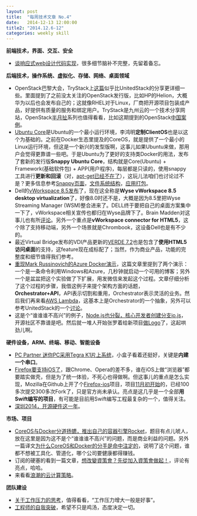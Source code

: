 ```yaml
---
layout: post
title:  "每周技术文章 No.4"
date:   2014-12-13 12:00:00
title2: "2014.12.6-12"
categories: weekly skill
---
```

**前端技术，界面、交互、安全**

* [谈响应式web设计代码实现](http://isux.tencent.com/code-of-response-web-design.html)，很多细节脑补不完整，先留着备忘。

**后端技术，操作系统、虚拟化、存储、网络、桌面领域**

* OpenStack巴黎大会，TryStack上[这篇](http://trystack.cn/uncategorized/openstack-summit-2014-%E5%B7%B4%E9%BB%8E%E7%AB%99%E5%85%A8%E8%AE%B0%E5%BD%95/)似乎比UnitedStack的分享更详细一些。里面提到了之前没太关注的OpenStack发行版，比如HP的Helion，大概华为以后也会发布自己的；这就像RHEL对于Linux，厂商把开源项目包装成产品，好提供有质量的服务和绑定用户。TryStack是九州云的一个技术分享网站，OpenStack[半月扯](http://trystack.cn/news/openstack%E5%8D%8A%E6%9C%88%E6%89%AF-12%E6%9C%88%E4%B8%8B/)系列也值得看看，比如这期提到的OpenStack[中国案例](http://www.openstack.org/user-stories/)。
* [Ubuntu Core](https://wiki.ubuntu.com/Core)是Ubuntu的一个最小运行环境，李鸿明**定制ClientOS**也是以这个为基础的。之前在Docker生态里提及的CoreOS，就是提供了一个最小的Linux运行环境，但这是一个新兴的发型版啊，这事儿如果Ubuntu来做，那用户会觉得更靠谱一些吧。于是Ubuntu为了更好的支持类Docker的用法，发布了套新的发行版**Snappy Ubuntu Core**，结构就是Core(Ubuntu) + Framework(基础软件包) + APP(用户程序)，每层都是只读的，使用snappy工具进行**更新和回滚**（对，[apt-get已经不在了](http://www.36kr.com/p/217714.html)），这玩儿法咱们也讨论过不是？更多信息参考[Snappy页面](http://www.ubuntu.com/cloud/tools/snappy)，[文件系统结构](http://developer.ubuntu.com/snappy/filesystem-layout/)，[应用打包](http://developer.ubuntu.com/snappy/packaging-format-for-apps/)。
* Dell的[vWorkspace 8.5发布](http://www.dell.com/learn/us/en/uscorp1/press-releases/2014-12-2-dell-wyse-cloud-client-computing-desktop-virtualization)了，现在这全称是**Wyse vWorkspace 8.5 desktop virtualization**了，好像8.0时还不是，大概是因为8.5里把Wyse Streaming Manager (WSM)整合进来了。DELL终于要把自己的桌面方案集中一下了，vWorkspace相关宣传也都归在Wyse品牌下了。Brain Madden对这事儿也有所[评论](http://www.brianmadden.com/blogs/brianmadden/archive/2014/12/08/dell-releases-quot-wyse-quot-vworkspace-8-5-with-html5-clients-and-enterprise-scale.aspx)。另外一个重点是**vWorkspace connector for HTML5**，这个除了支持移动端，另外一个场景就是Chrombook，这设备Dell也是有不少的。
* 最近Virtual Bridge发布的VDI产品更新的[VERDE 7.2](http://vmblog.com/archive/2014/12/09/virtual-bridges-provides-html5-based-clientless-remote-access-with-the-release-of-verde-7-2.aspx)也是包含了**使用HTML5访问桌面**的支持，这feature现在成标配了；当然，作为商业产品，功能的完整度和细节值得我们参考。
* [重现Mark Russinovich的Azure Docker演示](http://itecn.net/blogs/ahpeng/archive/2014/12/06/azuredocker.aspx)，这篇文章里提到了两个演示：一个是一条命令利用Windows和Azure，几秒钟就启动一个可用的博客；另外一个是盆盆把这个实验做了下扩展，用发微信来发起这个过程。文章仔细分析了这个过程的步骤，我借这例子来提个架构方面的话题，**Orchestrator+API**，API表示切割和重用，Orchestrator表示灵活的业务。然后我们再来看[AWS Lambda](http://www.infoq.com/cn/news/2014/11/aws-lambda-summary)，这基本上是Orchestrator的一个抽象，另外可以参考UnitedStack的一个[讨论](https://www.ustack.com/blog/happyfriday-2014-12-5/)。
* 这是个“谁谁谁不高兴”的例子，[Node.js也分裂，核心开发者创建分支io.js](http://www.infoq.com/cn/news/2014/12/node.js-split-branch-iojs)，开源社区不靠谱是吧。然后就一堆人开始张罗着给新项目[做Logo](https://github.com/iojs/io.js/issues/37)了，这起哄劲儿啊。


**硬件设备，ARM、终端、移动、智能设备**

* [PC Partner 迷你PC采用Tegra K1片上系统](http://www.cnbeta.com/articles/351753.htm)，小盒子看着还挺好，关键是**内建一个串口**。
* [Firefox要支持iOS了](http://sspai.com/27607)，跟Chrome、Opera的差不多，谁在iOS上做“浏览器”都要踏实做壳，但是为了统一体验，不死心也得做啊。但这事儿的重点是怎么实现，Mozilla在Github上开了个[Firefox-ios](https://github.com/mozilla/firefox-ios)项目，项目[11月初开始](https://github.com/mozilla/firefox-ios/graphs/contributors)的，已经100多次提交300多次Fork了，只是官方尚未承认。亮点是这几乎是一个全部**用Swift编写的项目**，有可能是目前用Swift编写工程最复杂的一个，值得关注。
* [深圳2014，开源硬件这一年](http://www.leiphone.com/news/201412/rolrdaoZEXDT9OHC.html)。


**市场、项目**

* [CoreOS与Docker分道扬镳，推出自己的容器引擎Rocket](http://www.infoq.com/cn/news/2014/12/coreos-docker-rocket)，题目有点儿唬人，放在这里是因为这不是个“谁谁谁不高兴”的问题，而是商业利益的问题。另外一篇译文[为什么CoreOS和Docker的分手是命中注定的](http://www.openstack.cn/p2820.html)，说明了这个问题，谁都不想被工具化、管道化，哪个公司要健康都得赚钱。
* 订阅的硬塞的看到一篇文章，[想改變資策會？先從加入資策會做起！](http://www.inside.com.tw/2014/12/07/%e2%80%aachaneg-iii-join-iii)，评论有亮点，哈哈。
* 来看看[浪潮的云计算策略](http://server.zdnet.com.cn/server/2014/1208/3041110.shtml)。

**团队建设**

* [关于工作压力的思考](http://zhuanlan.zhihu.com/youwenwen/19888194)，值得看看，“工作压力增大一般是好事”。
* [工程师的自我突破](https://www.ustack.com/blog/about-engineer-2/)，希望不只是鸡汤，态度决定一切。



